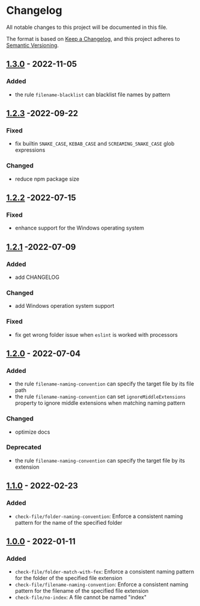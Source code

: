 # Changelog

All notable changes to this project will be documented in this file.

The format is based on [Keep a Changelog](https://keepachangelog.com/en/1.0.0/),
and this project adheres to [Semantic Versioning](https://semver.org/spec/v2.0.0.html).


## [1.3.0](https://github.com/DukeLuo/eslint-plugin-check-file/compare/v1.2.3...v1.3.0) - 2022-11-05

### Added
- the rule `filename-blacklist` can blacklist file names by pattern


## [1.2.3](https://github.com/DukeLuo/eslint-plugin-check-file/compare/v1.2.2...v1.2.3) -2022-09-22

### Fixed
- fix builtin `SNAKE_CASE`, `KEBAB_CASE` and `SCREAMING_SNAKE_CASE` glob expressions

### Changed
- reduce npm package size

## [1.2.2](https://github.com/DukeLuo/eslint-plugin-check-file/compare/v1.2.1...v1.2.2) -2022-07-15

### Fixed
- enhance support for the Windows operating system


## [1.2.1](https://github.com/DukeLuo/eslint-plugin-check-file/compare/v1.2.0...v1.2.1) -2022-07-09

### Added
- add CHANGELOG

### Changed
- add Windows operation system support

### Fixed
- fix get wrong folder issue when `eslint` is worked with processors


## [1.2.0](https://github.com/DukeLuo/eslint-plugin-check-file/compare/v1.1.0...v1.2.0) - 2022-07-04

### Added
- the rule `filename-naming-convention` can specify the target file by its file path
- the rule `filename-naming-convention` can set `ignoreMiddleExtensions` property to ignore middle extensions when matching naming pattern

### Changed
- optimize docs

### Deprecated
- the rule `filename-naming-convention` can specify the target file by its extension


## [1.1.0](https://github.com/DukeLuo/eslint-plugin-check-file/compare/v1.0.0...v1.1.0) - 2022-02-23

### Added
- `check-file/folder-naming-convention`: Enforce a consistent naming pattern for the name of the specified folder


## [1.0.0](https://github.com/DukeLuo/eslint-plugin-check-file/releases/tag/v1.0.0) - 2022-01-11

### Added
- `check-file/folder-match-with-fex`: Enforce a consistent naming pattern for the folder of the specified file extension
- `check-file/filename-naming-convention`: Enforce a consistent naming pattern for the filename of the specified file extension
- `check-file/no-index`: A file cannot be named "index"

